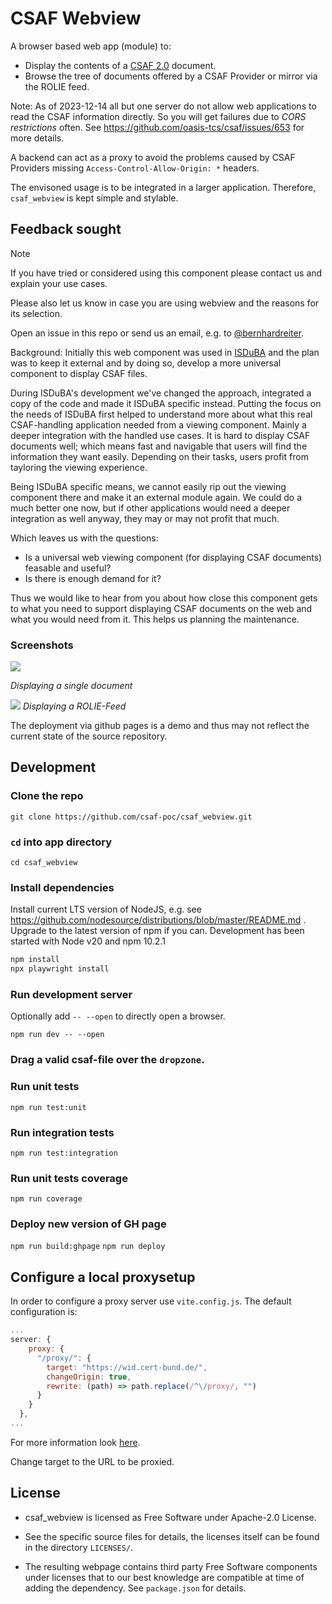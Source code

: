 <!--
 This file is Free Software under the Apache-2.0 License
 without warranty, see README.md and LICENSES/Apache-2.0.txt for details.

 SPDX-License-Identifier: Apache-2.0

 SPDX-FileCopyrightText: 2023 German Federal Office for Information Security (BSI) <https://www.bsi.bund.de>
 Software-Engineering: 2023 Intevation GmbH <https://intevation.de>
-->

# CSAF Webview

A browser based web app (module) to:

- Display the contents of a
  [CSAF 2.0](https://docs.oasis-open.org/csaf/csaf/v2.0/csaf-v2.0.html)
  document.
- Browse the tree of documents offered by a CSAF Provider or mirror
  via the ROLIE feed.

Note: As of 2023-12-14 all but one server do not allow web applications
 to read the CSAF information directly. So you will get failures
 due to _CORS restrictions_ often.
 See https://github.com/oasis-tcs/csaf/issues/653 for more details.

A backend can act as a proxy to avoid the problems caused by
CSAF Providers missing `Access-Control-Allow-Origin: *` headers.

The envisoned usage is to be integrated in a larger application.
Therefore, `csaf_webview` is kept simple and stylable.

## Feedback sought

> [!NOTE]
> If you have tried or considered using this component
> please contact us and explain your use cases.
>
> Please also let us know in case you are using webview and the reasons for its selection.
>
> Open an issue in this repo or send us an email, e.g. to
> [@bernhardreiter](https://github.com/bernhardreiter).

Background: Initially this web component was used
in [ISDuBA](https://github.com/ISDuBA/ISDuBA) and the plan
was to keep it external and by doing so, develop a more
universal component to display CSAF files.

During ISDuBA's development we've changed the approach,
integrated a copy of the code and made it ISDuBA specific instead.
Putting the focus on the needs of ISDuBA first
helped to understand more about what this real CSAF-handling application
needed from a viewing component. Mainly a deeper integration
with the handled use cases.
It is hard to display CSAF documents well;
which means fast and navigable that users will find the information
they want easily. Depending on their tasks, users profit from
tayloring the viewing experience. 

Being ISDuBA specific means, we cannot easily
rip out the viewing component there and make it an external module again.
We could do a much better one now, but if other applications would need
a deeper integration as well anyway, they may or may not profit that much.

Which leaves us with the questions:

* Is a universal web viewing component (for displaying CSAF documents)
feasable and useful? 
* Is there is enough demand for it?

Thus we would like to hear from you about how close this component gets to what
you need to support displaying CSAF documents on the web
and what you would need from it. This helps us planning the maintenance.


### Screenshots

![](docs/app_single.png)

*Displaying a single document*

![](docs/app_feed.png)
*Displaying a ROLIE-Feed*

The deployment via github pages is a demo
and thus may not reflect the current state of the source repository.

## Development

### Clone the repo

`git clone https://github.com/csaf-poc/csaf_webview.git`

### `cd` into app directory

`cd csaf_webview`

### Install dependencies

Install current LTS version of NodeJS, e.g. see
https://github.com/nodesource/distributions/blob/master/README.md .
Upgrade to the latest version of npm if you can.
Development has been started with Node v20 and npm 10.2.1

```sh
npm install
npx playwright install
```

### Run development server
Optionally add `-- --open` to directly open a browser.

`npm run dev -- --open`

### Drag a valid csaf-file over the `dropzone`.

### Run unit tests

`npm run test:unit`

### Run integration tests

`npm run test:integration`

### Run unit tests coverage

`npm run coverage`

### Deploy new version of GH page

`npm run build:ghpage`
`npm run deploy`

## Configure a local proxysetup

In order to configure a proxy server use `vite.config.js`.
The default configuration is:

```javascript
...
server: {
    proxy: {
      "/proxy/": {
        target: "https://wid.cert-bund.de/",
        changeOrigin: true,
        rewrite: (path) => path.replace(/^\/proxy/, "")
      }
    }
  },
...
```
For more information look [here](https://vitejs.dev/config/server-options.html#server-proxy).

Change target to the URL to be proxied.

## License

- csaf_webview is licensed as Free Software under Apache-2.0 License.

- See the specific source files
  for details, the licenses itself can be found in the directory `LICENSES/`.

- The resulting webpage contains third party Free Software components under
  licenses that to our best knowledge are compatible at time of adding
  the dependency. See `package.json` for details.
